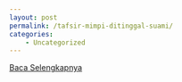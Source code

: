```yaml
---
layout: post
permalink: /tafsir-mimpi-ditinggal-suami/
categories:
    - Uncategorized
---
```


[Baca Selengkapnya](/10)